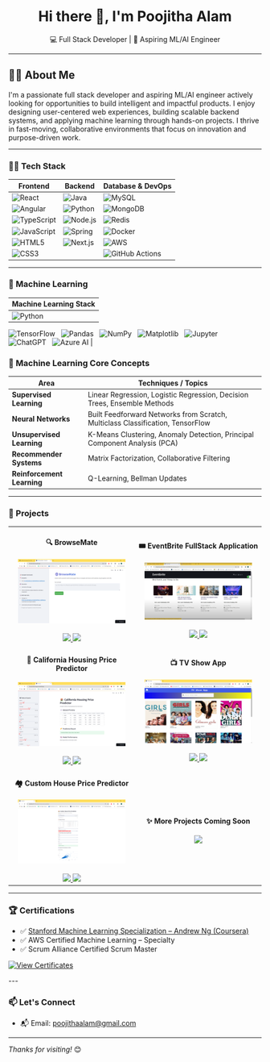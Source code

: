 <h1 align="center">Hi there 👋, I'm Poojitha Alam</h1>
<p align="center">
  💻 Full Stack Developer | 🤖 Aspiring ML/AI Engineer 
</p>

---

## 👩‍💻 About Me

I'm a passionate full stack developer and aspiring ML/AI engineer actively looking for opportunities to build intelligent and impactful products. I enjoy designing user-centered web experiences, building scalable backend systems, and applying machine learning through hands-on projects. I thrive in fast-moving, collaborative environments that focus on innovation and purpose-driven work.

---

### 👩‍💻 Tech Stack


| **Frontend** | **Backend** | **Database & DevOps** |
|--------------|-------------|------------------------|
| ![React](https://img.shields.io/badge/React-black?style=flat-square&logo=react) | ![Java](https://img.shields.io/badge/Java-black?style=flat-square&logo=java) | ![MySQL](https://img.shields.io/badge/MySQL-black?style=flat-square&logo=mysql) |
| ![Angular](https://img.shields.io/badge/Angular-black?style=flat-square&logo=angular) | ![Python](https://img.shields.io/badge/Python-black?style=flat-square&logo=python) | ![MongoDB](https://img.shields.io/badge/MongoDB-black?style=flat-square&logo=mongodb) |
| ![TypeScript](https://img.shields.io/badge/TypeScript-black?style=flat-square&logo=typescript) | ![Node.js](https://img.shields.io/badge/Node.js-black?style=flat-square&logo=node.js) | ![Redis](https://img.shields.io/badge/Redis-black?style=flat-square&logo=redis) |
| ![JavaScript](https://img.shields.io/badge/JavaScript-black?style=flat-square&logo=javascript) | ![Spring](https://img.shields.io/badge/Spring-black?style=flat-square&logo=spring) | ![Docker](https://img.shields.io/badge/Docker-black?style=flat-square&logo=docker) |
| ![HTML5](https://img.shields.io/badge/HTML5-black?style=flat-square&logo=html5) | ![Next.js](https://img.shields.io/badge/Next.js-black?style=flat-square&logo=next.js) | ![AWS](https://img.shields.io/badge/AWS-black?style=flat-square&logo=amazonaws) |
| ![CSS3](https://img.shields.io/badge/CSS3-black?style=flat-square&logo=css3) |  | ![GitHub Actions](https://img.shields.io/badge/GitHub_Actions-black?style=flat-square&logo=githubactions) |

---

### 🧠 Machine Learning

| **Machine Learning Stack** |
|----------------------------|
| ![Python](https://img.shields.io/badge/Python-black?style=flat-square&logo=python) &nbsp;
![TensorFlow](https://img.shields.io/badge/TensorFlow-black?style=flat-square&logo=tensorflow) &nbsp;
![Pandas](https://img.shields.io/badge/Pandas-black?style=flat-square&logo=pandas) &nbsp;
![NumPy](https://img.shields.io/badge/NumPy-black?style=flat-square&logo=numpy) &nbsp;
![Matplotlib](https://img.shields.io/badge/Matplotlib-black?style=flat-square&logo=matplotlib) &nbsp;
![Jupyter](https://img.shields.io/badge/Jupyter-black?style=flat-square&logo=jupyter) &nbsp;
![ChatGPT](https://img.shields.io/badge/ChatGPT-black?style=flat-square&logo=openai) &nbsp;
![Azure AI](https://img.shields.io/badge/Azure_AI-black?style=flat-square&logo=microsoftazure) |

### 🧠 Machine Learning Core Concepts

| Area                 | Techniques / Topics                                                                 |
|----------------------|--------------------------------------------------------------------------------------|
| **Supervised Learning**   | Linear Regression, Logistic Regression, Decision Trees, Ensemble Methods            |
| **Neural Networks**       | Built Feedforward Networks from Scratch, Multiclass Classification, TensorFlow     |
| **Unsupervised Learning** | K-Means Clustering, Anomaly Detection, Principal Component Analysis (PCA)          |
| **Recommender Systems**   | Matrix Factorization, Collaborative Filtering                                     |
| **Reinforcement Learning**| Q-Learning, Bellman Updates                                                        |

---

### 💼 Projects
<table>
  <tr>
    <td align="center" width="50%">
      <h4>🔍 BrowseMate</h4>
      <img src="https://github.com/PoojithaAlam/BrowseMate/blob/301b339a695127ebeeb0e9f14659102245c816f2/BrowseMate.png?raw=true" width="90%" />
      <br><br>
      <a href="https://github.com/PoojithaAlam/BrowseMate">
        <img src="https://img.shields.io/badge/Repo-black?style=flat-square&logo=github" />
      </a>
      <a href="https://browsemate.streamlit.app/">
        <img src="https://img.shields.io/badge/Website-black?style=flat-square&logo=googlechrome" />
      </a>
    </td>
    <td align="center" width="50%">
      <h4>🎟️ EventBrite FullStack Application</h4>
      <img src="https://github.com/PoojithaAlam/event_brite/blob/c5224873282bc455b259555f649bf5a4c49cc17b/EventBrite.png?raw=true" width="90%" />
      <br><br>
      <a href="https://github.com/PoojithaAlam/EventBrite_FullStack">
        <img src="https://img.shields.io/badge/Repo-black?style=flat-square&logo=github" />
      </a>
      <a href="https://eventbrite-6e7m.onrender.com">
        <img src="https://img.shields.io/badge/Website-black?style=flat-square&logo=googlechrome" />
      </a>
    </td>
  </tr>
  <tr>
    <td align="center" width="50%">
      <h4>🏡 California Housing Price Predictor</h4>
      <img src="https://github.com/PoojithaAlam/California-Housing-Price-Predictor/blob/0abd11e16487f9781f7ceb719b0515f8e009c905/California.png?raw=true" width="90%" />
      <br><br>
      <a href="https://github.com/PoojithaAlam/California-Housing-Price-Predictor">
        <img src="https://img.shields.io/badge/Repo-black?style=flat-square&logo=github" />
      </a>
      <a href="https://housepredictionapp1.streamlit.app/">
        <img src="https://img.shields.io/badge/Website-black?style=flat-square&logo=googlechrome" />
      </a>
    </td>
    <td align="center" width="50%">
      <h4>📺 TV Show App</h4>
      <img src="https://github.com/PoojithaAlam/TVShowApp/blob/db270a8728e61c84424adf71d0df48a6a0b20e71/TVSHOWAPP.png?raw=true" width="90%" />
      <br><br>
      <a href="https://github.com/PoojithaAlam/TVShowApp">
        <img src="https://img.shields.io/badge/Repo-black?style=flat-square&logo=github" />
      </a>
      <a href="https://tvshowapp1-puh7.onrender.com/">
        <img src="https://img.shields.io/badge/Website-black?style=flat-square&logo=googlechrome" />
      </a>
    </td>
  </tr>
  <tr>
    <td align="center" width="50%">
      <h4>🏘️ Custom House Price Predictor</h4>
      <img src="https://github.com/PoojithaAlam/Custom-House-Price-Predictor/blob/36e669d8e3d9aee287762d9be37f453fa000912d/Custom%20House2.png?raw=true" width="90%" />
      <br><br>
      <a href="https://github.com/PoojithaAlam/Custom-House-Price-Predictor">
        <img src="https://img.shields.io/badge/Repo-black?style=flat-square&logo=github" />
      </a>
      <a href="https://custom-house-price-predictor-a.streamlit.app/">
        <img src="https://img.shields.io/badge/Website-black?style=flat-square&logo=googlechrome" />
      </a>
    </td>
    <td align="center" width="50%">
      <h4>✨ More Projects Coming Soon</h4>
      <img src="https://via.placeholder.com/300x200.png?text=More+Projects+Coming+Soon" width="90%" />
    </td>
  </tr>
</table>


---

### 🏆 Certifications

- ✅ [Stanford Machine Learning Specialization – Andrew Ng (Coursera)](https://www.coursera.org/specializations/machine-learning-introduction)
- ✅ AWS Certified Machine Learning – Specialty
- ✅ Scrum Alliance Certified Scrum Master

<p align="left">
  <a href="https://github.com/PoojithaAlam/Machine-Learning-Specialization-Assignments/tree/952c9cefa4d7715981942d93cd6b6f69716b1461/Certificates">
    <img src="https://img.shields.io/badge/View%20Certificates-2ea44f?style=for-the-badge&logo=readthedocs&logoColor=white" alt="View Certificates" />
  </a>
</p>
---

### 📫 Let's Connect

- 📬 Email: poojithaalam@gmail.com

---

_Thanks for visiting!_ 😊

